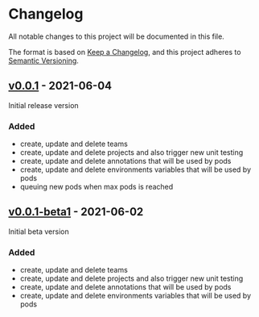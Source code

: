 # Changelog
All notable changes to this project will be documented in this file.

The format is based on [Keep a Changelog](https://keepachangelog.com/en/1.0.0/),
and this project adheres to [Semantic Versioning](https://semver.org/spec/v2.0.0.html).

## [v0.0.1](https://github.com/Lord-Y/cypress-parallel-api/releases/tag/v0.0.1) - 2021-06-04

Initial release version

### Added
- create, update and delete teams
- create, update and delete projects and also trigger new unit testing
- create, update and delete annotations that will be used by pods
- create, update and delete environments variables that will be used by pods
- queuing new pods when max pods is reached

## [v0.0.1-beta1](https://github.com/Lord-Y/cypress-parallel-api/releases/tag/v0.0.1-beta1) - 2021-06-02

Initial beta version

### Added
- create, update and delete teams
- create, update and delete projects and also trigger new unit testing
- create, update and delete annotations that will be used by pods
- create, update and delete environments variables that will be used by pods
